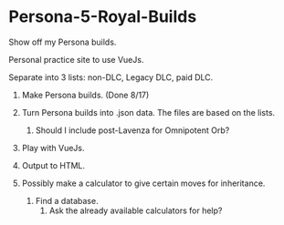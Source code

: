 # Persona-5-Royal-Builds
Show off my Persona builds.

Personal practice site to use VueJs.

Separate into 3 lists: non-DLC, Legacy DLC, paid DLC.

1. Make Persona builds. (Done 8/17)

2. Turn Persona builds into .json data. The files are based on the lists.
    1. Should I include post-Lavenza for Omnipotent Orb?

3. Play with VueJs.

4. Output to HTML.

5. Possibly make a calculator to give certain moves for inheritance.
    1. Find a database.
        1. Ask the already available calculators for help?